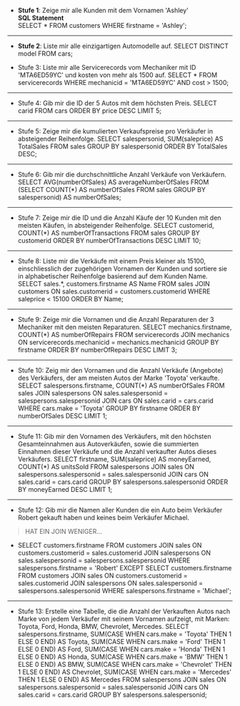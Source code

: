 - **Stufe 1**: Zeige mir alle Kunden mit dem Vornamen 'Ashley'  
**SQL Statement**  
SELECT * FROM customers WHERE firstname = 'Ashley';

---

- **Stufe 2**: Liste mir alle einzigartigen Automodelle auf.
SELECT DISTINCT model FROM cars;


- Stufe 3: Liste mir alle Servicerecords vom Mechaniker mit ID 'MTA6ED59YC' und kosten von mehr als 1500 auf.
SELECT * FROM servicerecords WHERE mechanicid = 'MTA6ED59YC' AND cost > 1500;

---

- Stufe 4: Gib mir die ID der 5 Autos mit dem höchsten Preis.
SELECT carid FROM cars ORDER BY price DESC LIMIT 5;

---

- Stufe 5: Zeige mir die kumulierten Verkaufspreise pro Verkäufer in absteigender Reihenfolge.
SELECT salespersonid, SUM(saleprice) AS TotalSales FROM sales GROUP BY salespersonid ORDER BY TotalSales DESC;

---

- Stufe 6: Gib mir die durchschnittliche Anzahl Verkäufe von Verkäufern.
SELECT AVG(numberOfSales) AS averageNumberOfSales FROM (SELECT COUNT(*) AS numberOfSales FROM sales GROUP BY salespersonid) AS numberOfSales;

---

- Stufe 7: Zeige mir die ID und die Anzahl Käufe der 10 Kunden mit den meisten Käufen, in absteigender Reihenfolge.
SELECT customerid, COUNT(*) AS numberOfTransactions FROM sales GROUP BY customerid ORDER BY numberOfTransactions DESC LIMIT 10;

---

- Stufe 8: Liste mir die Verkäufe mit einem Preis kleiner als 15100, einschliesslich der zugehörigen Vornamen der Kunden und sortiere sie in alphabetischer Reihenfolge basierend auf dem Kunden Name.
SELECT sales.*, customers.firstname AS Name FROM sales JOIN customers ON sales.customerid = customers.customerid WHERE saleprice < 15100 ORDER BY Name;

---

- Stufe 9: Zeige mir die Vornamen und die Anzahl Reparaturen der 3 Mechaniker mit den meisten Reparaturen.
SELECT mechanics.firstname, COUNT(*) AS numberOfRepairs FROM servicerecords JOIN mechanics ON servicerecords.mechanicid = mechanics.mechanicid GROUP BY firstname ORDER BY numberOfRepairs DESC LIMIT 3;

---

- Stufe 10: Zeig mir den Vornamen und die Anzahl Verkäufe (Angebote) des Verkäufers, der am meisten Autos der Marke 'Toyota' verkaufte.
SELECT salespersons.firstname, COUNT(*) AS numberOfSales FROM sales JOIN salespersons ON sales.salespersonid = salespersons.salespersonid JOIN cars ON sales.carid = cars.carid WHERE cars.make = 'Toyota' GROUP BY firstname ORDER BY numberOfSales DESC LIMIT 1;

---

- Stufe 11: Gib mir den Vornamen des Verkäufers, mit den höchsten Gesamteinnahmen aus Autoverkäufen, sowie die summierten Einnahmen dieser Verkäufe und die Anzahl verkaufter Autos dieses Verkäufers.
SELECT firstname, SUM(saleprice) AS moneyEarned, COUNT(*) AS unitsSold FROM salespersons JOIN sales ON salespersons.salespersonid = sales.salespersonid JOIN cars ON sales.carid = cars.carid GROUP BY salespersons.salespersonid ORDER BY moneyEarned DESC LIMIT 1;

---

- Stufe 12: Gib mir die Namen aller Kunden die ein Auto beim Verkäufer Robert gekauft haben und keines beim Verkäufer Michael.
>HAT EIN JOIN WENIGER...
- SELECT customers.firstname FROM customers JOIN sales ON customers.customerid = sales.customerid JOIN salespersons ON sales.salespersonid = salespersons.salespersonid WHERE salespersons.firstname = 'Robert' EXCEPT SELECT customers.firstname FROM customers JOIN sales ON customers.customerid = sales.customerid JOIN salespersons ON sales.salespersonid = salespersons.salespersonid WHERE salespersons.firstname = 'Michael';

---

- Stufe 13: Erstelle eine Tabelle, die die Anzahl der Verkauften Autos nach Marke von jedem Verkäufer mit seinem Vornamen aufzeigt, mit Marken: Toyota, Ford, Honda, BMW, Chevrolet, Mercedes.
SELECT salespersons.firstname, SUM(CASE WHEN cars.make = 'Toyota' THEN 1 ELSE 0 END) AS Toyota, SUM(CASE WHEN cars.make = 'Ford' THEN 1 ELSE 0 END) AS Ford, SUM(CASE WHEN cars.make = 'Honda' THEN 1 ELSE 0 END) AS Honda, SUM(CASE WHEN cars.make = 'BMW' THEN 1 ELSE 0 END) AS BMW, SUM(CASE WHEN cars.make = 'Chevrolet' THEN 1 ELSE 0 END) AS Chevrolet, SUM(CASE WHEN cars.make = 'Mercedes' THEN 1 ELSE 0 END) AS Mercedes FROM salespersons JOIN sales ON salespersons.salespersonid = sales.salespersonid JOIN cars ON sales.carid = cars.carid GROUP BY salespersons.salespersonid;